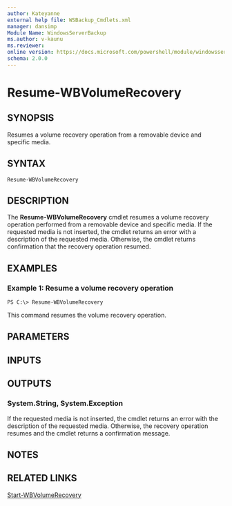```yaml
---
author: Kateyanne
external help file: WSBackup_Cmdlets.xml
manager: dansimp
Module Name: WindowsServerBackup
ms.author: v-kaunu
ms.reviewer: 
online version: https://docs.microsoft.com/powershell/module/windowsserverbackup/resume-wbvolumerecovery?view=windowsserver2012-ps&wt.mc_id=ps-gethelp
schema: 2.0.0
---
```


# Resume-WBVolumeRecovery

## SYNOPSIS
Resumes a volume recovery operation from a removable device and specific media.

## SYNTAX

```
Resume-WBVolumeRecovery
```

## DESCRIPTION
The **Resume-WBVolumeRecovery** cmdlet resumes a volume recovery operation performed from a removable device and specific media.
If the requested media is not inserted, the cmdlet returns an error with a description of the requested media.
Otherwise, the cmdlet returns confirmation that the recovery operation resumed.

## EXAMPLES

### Example 1: Resume a volume recovery operation
```
PS C:\> Resume-WBVolumeRecovery
```

This command resumes the volume recovery operation.

## PARAMETERS

## INPUTS

## OUTPUTS

### System.String, System.Exception
If the requested media is not inserted, the cmdlet returns an error with the description of the requested media.
Otherwise, the recovery operation resumes and the cmdlet returns a confirmation message.

## NOTES

## RELATED LINKS

[Start-WBVolumeRecovery](./Start-WBVolumeRecovery.md)

